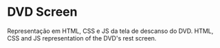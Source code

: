 # DVD Screen

Representação em HTML, CSS e JS da tela de descanso do DVD.
HTML, CSS and JS representation of the DVD's rest screen.
